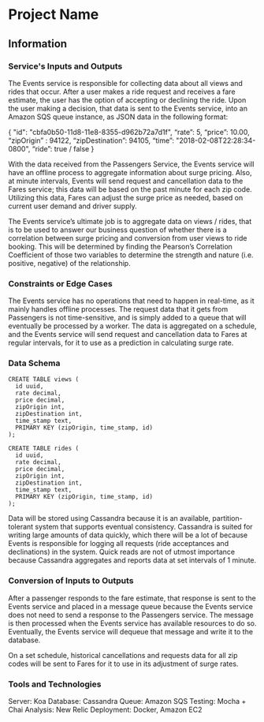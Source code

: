 # Project Name

## Information

### Service's Inputs and Outputs
The Events service is responsible for collecting data about all views and rides that occur.   After a user makes a ride request and receives a fare estimate, the user has the option of accepting or declining the ride.  Upon the user making a decision, that data is sent to the Events service, into an Amazon SQS queue instance, as JSON data in the following format:

{
  "id": "cbfa0b50-11d8-11e8-8355-d962b72a7d1f",
  “rate”: 5,
  “price”: 10.00,
  “zipOrigin” : 94122,
  “zipDestination”: 94105,
  “time”: "2018-02-08T22:28:34-0800",
  “ride”: true / false
}

With the data received from the Passengers Service, the Events service will have an offline process to aggregate information about surge pricing.  Also, at minute intervals, Events will send request and cancellation data to the Fares service; this data will be based on the past minute for each zip code.  Utilizing this data, Fares can adjust the surge price as needed, based on current user demand and driver supply.

The Events service’s ultimate job is to aggregate data on views / rides, that is to be used to answer our business question of whether there is a correlation between surge pricing and conversion from user views to ride booking.  This will be determined by finding the Pearson’s Correlation Coefficient of those two variables to determine the strength and nature (i.e. positive, negative) of the relationship.

### Constraints or Edge Cases

The Events service has no operations that need to happen in real-time, as it mainly handles offline processes.  The request data that it gets from Passengers is not time-sensitive, and is simply added to a queue that will eventually be processed by a worker.  The data is aggregated on a schedule, and the Events service will send request and cancellation data to Fares at regular intervals, for it to use as a prediction in calculating surge rate.

### Data Schema
```
CREATE TABLE views (
  id uuid,
  rate decimal,
  price decimal,
  zipOrigin int,
  zipDestination int,
  time_stamp text,
  PRIMARY KEY (zipOrigin, time_stamp, id)
); 

CREATE TABLE rides (
  id uuid,
  rate decimal,
  price decimal,
  zipOrigin int,
  zipDestination int,
  time_stamp text,
  PRIMARY KEY (zipOrigin, time_stamp, id)
);
```
Data will be stored using Cassandra because it is an available, partition-tolerant system that supports eventual consistency.  Cassandra is suited for writing large amounts of data quickly, which there will be a lot of because Events is responsible for logging all requests (ride acceptances and declinations) in the system.  Quick reads are not of utmost importance because Cassandra aggregates and reports data at set intervals of 1 minute.

### Conversion of Inputs to Outputs

After a passenger responds to the fare estimate, that response is sent to the Events service and placed in a message queue because the Events service does not need to send a response to the Passengers service.  The message is then processed when the Events service has available resources to do so.  Eventually, the Events service will dequeue that message and write it to the database. 

On a set schedule, historical cancellations and requests data for all zip codes will be sent to Fares for it to use in its adjustment of surge rates.

### Tools and Technologies

Server: Koa
Database: Cassandra
Queue: Amazon SQS
Testing: Mocha + Chai
Analysis: New Relic
Deployment: Docker, Amazon EC2



